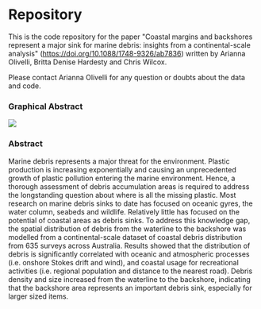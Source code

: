 Repository
========================
This is the code repository for the paper "Coastal margins and backshores represent a major sink for marine debris: insights from a continental-scale analysis" (https://doi.org/10.1088/1748-9326/ab7836) written by Arianna Olivelli, Britta Denise Hardesty and Chris Wilcox. 

Please contact Arianna Olivelli for any question or doubts about the data and code.

### Graphical Abstract 

![](https://github.com/OlivelliAri/Spatial_distribution_of_coastal_debris/blob/main/figure2.jpg)

### Abstract

Marine debris represents a major threat for the environment. Plastic production is increasing exponentially and causing an unprecedented growth of plastic pollution entering the marine environment. Hence, a thorough assessment of debris accumulation areas is required to address the longstanding question about where is all the missing plastic. Most research on marine debris sinks to date has focused on oceanic gyres, the water column, seabeds and wildlife. Relatively little has focused on the potential of coastal areas as debris sinks. To address this knowledge gap, the spatial distribution of debris from the waterline to the backshore was modelled from a continental-scale dataset of coastal debris distribution from 635 surveys across Australia. Results showed that the distribution of debris is significantly correlated with oceanic and atmospheric processes (i.e. onshore Stokes drift and wind), and coastal usage for recreational activities (i.e. regional population and distance to the nearest road). Debris density and size increased from the waterline to the backshore, indicating that the backshore area represents an important debris sink, especially for larger sized items.

